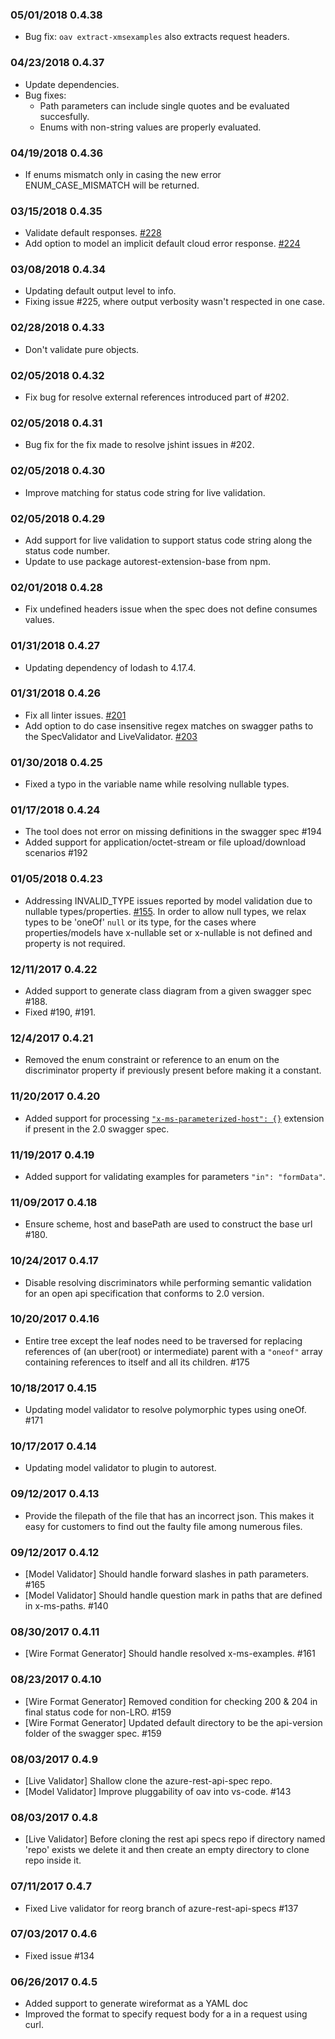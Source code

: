 ### 05/01/2018 0.4.38
- Bug fix: `oav extract-xmsexamples` also extracts request headers.

### 04/23/2018 0.4.37
- Update dependencies.
- Bug fixes:
    - Path parameters can include single quotes and be evaluated succesfully.
    - Enums with non-string values are properly evaluated.

### 04/19/2018 0.4.36
- If enums mismatch only in casing the new error ENUM_CASE_MISMATCH will be returned.

### 03/15/2018 0.4.35
- Validate default responses. [#228](https://github.com/Azure/oav/issues/228)
- Add option to model an implicit default cloud error response. [#224](https://github.com/Azure/oav/issues/224)

### 03/08/2018 0.4.34
- Updating default output level to info.
- Fixing issue #225, where output verbosity wasn't respected in one case.

### 02/28/2018 0.4.33
- Don't validate pure objects.

### 02/05/2018 0.4.32
- Fix bug for resolve external references introduced part of #202.

### 02/05/2018 0.4.31
- Bug fix for the fix made to resolve jshint issues in #202.

### 02/05/2018 0.4.30
- Improve matching for status code string for live validation.

### 02/05/2018 0.4.29
- Add support for live validation to support status code string along the status code number.
- Update to use package autorest-extension-base from npm.

### 02/01/2018 0.4.28
- Fix undefined headers issue when the spec does not define consumes values.

### 01/31/2018 0.4.27
- Updating dependency of lodash to 4.17.4.

### 01/31/2018 0.4.26
- Fix all linter issues. [#201](https://github.com/Azure/oav/issues/201)
- Add option to do case insensitive regex matches on swagger paths to the SpecValidator and LiveValidator. [#203](https://github.com/Azure/oav/issues/203)

### 01/30/2018 0.4.25
- Fixed a typo in the variable name while resolving nullable types.

### 01/17/2018 0.4.24
- The tool does not error on missing definitions in the swagger spec #194
- Added support for application/octet-stream or file upload/download scenarios #192

### 01/05/2018 0.4.23
- Addressing INVALID_TYPE issues reported by model validation due to nullable types/properties. [#155](https://github.com/Azure/oav/issues/155). In order to allow null types, we relax types to be 'oneOf' `null` or its type, for the cases where properties/models have x-nullable set or x-nullable is not defined and property is not required.

### 12/11/2017 0.4.22
- Added support to generate class diagram from a given swagger spec #188.
- Fixed #190, #191.
### 12/4/2017 0.4.21
- Removed the enum constraint or reference to an enum on the discriminator property if previously present before making it a constant.

### 11/20/2017 0.4.20
- Added support for processing [`"x-ms-parameterized-host": {}`](https://github.com/Azure/autorest/tree/master/docs/extensions#x-ms-parameterized-host) extension if present in the 2.0 swagger spec.

### 11/19/2017 0.4.19
- Added support for validating examples for parameters `"in": "formData"`.

### 11/09/2017 0.4.18
- Ensure scheme, host and basePath are used to construct the base url #180.

### 10/24/2017 0.4.17
- Disable resolving discriminators while performing semantic validation for an open api specification that conforms to 2.0 version.

### 10/20/2017 0.4.16
- Entire tree except the leaf nodes need to be traversed for replacing references of (an uber(root) or intermediate) parent with a `"oneof"` array containing references to itself and all its children. #175

### 10/18/2017 0.4.15
- Updating model validator to resolve polymorphic types using oneOf. #171

### 10/17/2017 0.4.14
- Updating model validator to plugin to autorest.

### 09/12/2017 0.4.13
- Provide the filepath of the file that has an incorrect json. This makes it easy for customers to find out the faulty file among numerous files.

### 09/12/2017 0.4.12
- [Model Validator] Should handle forward slashes in path parameters. #165
- [Model Validator] Should handle question mark in paths that are defined in x-ms-paths. #140

### 08/30/2017 0.4.11
- [Wire Format Generator] Should handle resolved x-ms-examples. #161

### 08/23/2017 0.4.10
 - [Wire Format Generator] Removed condition for checking 200 & 204 in final status code for non-LRO. #159
 - [Wire Format Generator] Updated default directory to be the api-version folder of the swagger spec. #159

### 08/03/2017 0.4.9
 - [Live Validator] Shallow clone the azure-rest-api-spec repo.
 - [Model Validator] Improve pluggability of oav into vs-code. #143

### 08/03/2017 0.4.8
 - [Live Validator] Before cloning the rest api specs repo if directory named 'repo' exists we delete it and then create an empty directory to clone repo inside it.

### 07/11/2017 0.4.7
 - Fixed Live validator for reorg branch of azure-rest-api-specs #137

### 07/03/2017 0.4.6
- Fixed issue #134

### 06/26/2017 0.4.5
- Added support to generate wireformat as a YAML doc
- Improved the format to specify request body for a in a request using curl.
